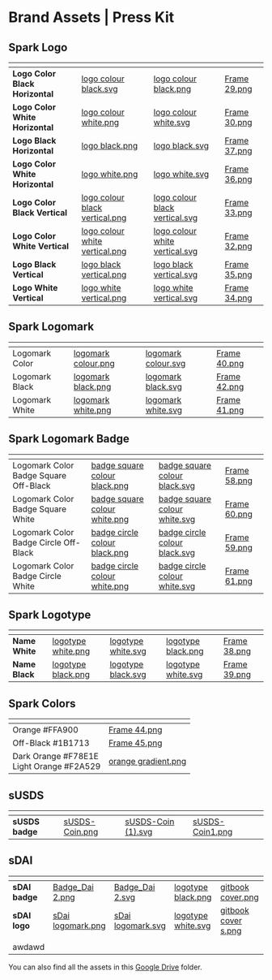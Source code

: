 # Brand Assets | Press Kit

## Spark Logo

<table data-view="cards" data-full-width="false"><thead><tr><th></th><th data-type="files"></th><th data-type="files"></th><th data-hidden data-card-cover data-type="files"></th></tr></thead><tbody><tr><td><strong>Logo Color Black Horizontal</strong></td><td><a href="../.gitbook/assets/logo colour black.svg">logo colour black.svg</a></td><td><a href="../.gitbook/assets/logo colour black.png">logo colour black.png</a></td><td><a href="../.gitbook/assets/Frame 29.png">Frame 29.png</a></td></tr><tr><td><strong>Logo Color White Horizontal</strong></td><td><a href="../.gitbook/assets/logo colour white.png">logo colour white.png</a></td><td><a href="../.gitbook/assets/logo colour white.svg">logo colour white.svg</a></td><td><a href="../.gitbook/assets/Frame 30.png">Frame 30.png</a></td></tr><tr><td><strong>Logo Black Horizontal</strong></td><td><a href="../.gitbook/assets/logo black.png">logo black.png</a></td><td><a href="../.gitbook/assets/logo black.svg">logo black.svg</a></td><td><a href="../.gitbook/assets/Frame 37.png">Frame 37.png</a></td></tr><tr><td><strong>Logo Color White Horizontal</strong></td><td><a href="../.gitbook/assets/logo white.png">logo white.png</a></td><td><a href="../.gitbook/assets/logo white.svg">logo white.svg</a></td><td><a href="../.gitbook/assets/Frame 36.png">Frame 36.png</a></td></tr><tr><td><strong>Logo Color Black Vertical</strong></td><td><a href="../.gitbook/assets/logo colour black vertical.png">logo colour black vertical.png</a></td><td><a href="../.gitbook/assets/logo colour black vertical.svg">logo colour black vertical.svg</a></td><td><a href="../.gitbook/assets/Frame 33.png">Frame 33.png</a></td></tr><tr><td><strong>Logo Color White Vertical</strong></td><td><a href="../.gitbook/assets/logo colour white vertical.png">logo colour white vertical.png</a></td><td><a href="../.gitbook/assets/logo colour white vertical.svg">logo colour white vertical.svg</a></td><td><a href="../.gitbook/assets/Frame 32.png">Frame 32.png</a></td></tr><tr><td><strong>Logo Black Vertical</strong></td><td><a href="../.gitbook/assets/logo black vertical.png">logo black vertical.png</a></td><td><a href="../.gitbook/assets/logo black vertical.svg">logo black vertical.svg</a></td><td><a href="../.gitbook/assets/Frame 35.png">Frame 35.png</a></td></tr><tr><td><strong>Logo White Vertical</strong></td><td><a href="../.gitbook/assets/logo white vertical.png">logo white vertical.png</a></td><td><a href="../.gitbook/assets/logo white vertical.svg">logo white vertical.svg</a></td><td><a href="../.gitbook/assets/Frame 34.png">Frame 34.png</a></td></tr></tbody></table>

## Spark Logomark

<table data-view="cards" data-full-width="false"><thead><tr><th></th><th data-type="files"></th><th data-type="files"></th><th data-hidden data-card-cover data-type="files"></th></tr></thead><tbody><tr><td>Logomark Color</td><td><a href="../.gitbook/assets/logomark colour.png">logomark colour.png</a></td><td><a href="../.gitbook/assets/logomark colour.svg">logomark colour.svg</a></td><td><a href="../.gitbook/assets/Frame 40.png">Frame 40.png</a></td></tr><tr><td>Logomark Black</td><td><a href="../.gitbook/assets/logomark black.png">logomark black.png</a></td><td><a href="../.gitbook/assets/logomark black.svg">logomark black.svg</a></td><td><a href="../.gitbook/assets/Frame 42.png">Frame 42.png</a></td></tr><tr><td>Logomark White</td><td><a href="../.gitbook/assets/logomark white.png">logomark white.png</a></td><td><a href="../.gitbook/assets/logomark white.svg">logomark white.svg</a></td><td><a href="../.gitbook/assets/Frame 41.png">Frame 41.png</a></td></tr></tbody></table>

## Spark Logomark Badge

<table data-view="cards"><thead><tr><th></th><th data-type="files"></th><th data-type="files"></th><th data-hidden data-card-cover data-type="files"></th></tr></thead><tbody><tr><td>Logomark Color Badge Square Off-Black</td><td><a href="../.gitbook/assets/badge square colour black.png">badge square colour black.png</a></td><td><a href="../.gitbook/assets/badge square colour black.svg">badge square colour black.svg</a></td><td><a href="../.gitbook/assets/Frame 58.png">Frame 58.png</a></td></tr><tr><td>Logomark Color Badge Square White</td><td><a href="../.gitbook/assets/badge square colour white.png">badge square colour white.png</a></td><td><a href="../.gitbook/assets/badge square colour white.svg">badge square colour white.svg</a></td><td><a href="../.gitbook/assets/Frame 60.png">Frame 60.png</a></td></tr><tr><td>Logomark Color Badge Circle Off-Black</td><td><a href="../.gitbook/assets/badge circle colour black.png">badge circle colour black.png</a></td><td><a href="../.gitbook/assets/badge circle colour black.svg">badge circle colour black.svg</a></td><td><a href="../.gitbook/assets/Frame 59.png">Frame 59.png</a></td></tr><tr><td>Logomark Color Badge Circle White</td><td><a href="../.gitbook/assets/badge circle colour white.png">badge circle colour white.png</a></td><td><a href="../.gitbook/assets/badge circle colour white.svg">badge circle colour white.svg</a></td><td><a href="../.gitbook/assets/Frame 61.png">Frame 61.png</a></td></tr></tbody></table>

## Spark Logotype

<table data-view="cards" data-full-width="false"><thead><tr><th></th><th data-type="files"></th><th data-type="files"></th><th data-hidden data-type="files"></th><th data-hidden data-card-cover data-type="files"></th></tr></thead><tbody><tr><td><strong>Name White</strong></td><td><a href="../.gitbook/assets/logotype white.png">logotype white.png</a></td><td><a href="../.gitbook/assets/logotype white.svg">logotype white.svg</a></td><td><a href="../.gitbook/assets/logotype black.png">logotype black.png</a></td><td><a href="../.gitbook/assets/Frame 38.png">Frame 38.png</a></td></tr><tr><td><strong>Name Black</strong></td><td><a href="../.gitbook/assets/logotype black.png">logotype black.png</a></td><td><a href="../.gitbook/assets/logotype black.svg">logotype black.svg</a></td><td><a href="../.gitbook/assets/logotype white.svg">logotype white.svg</a></td><td><a href="../.gitbook/assets/Frame 39.png">Frame 39.png</a></td></tr></tbody></table>

## Spark Colors

<table data-view="cards"><thead><tr><th></th><th data-hidden data-card-cover data-type="files"></th></tr></thead><tbody><tr><td>Orange #FFA900</td><td><a href="../.gitbook/assets/Frame 44.png">Frame 44.png</a></td></tr><tr><td>Off-Black #1B1713</td><td><a href="../.gitbook/assets/Frame 45.png">Frame 45.png</a></td></tr><tr><td>Dark Orange #F78E1E<br>Light Orange #F2A529</td><td><a href="../.gitbook/assets/orange gradient.png">orange gradient.png</a></td></tr></tbody></table>

## sUSDS

<table data-view="cards"><thead><tr><th></th><th data-type="files"></th><th data-type="files"></th><th data-hidden data-card-cover data-type="files"></th><th data-hidden data-card-target data-type="content-ref"></th></tr></thead><tbody><tr><td><strong>sUSDS badge</strong></td><td><a href="../.gitbook/assets/sUSDS-Coin.png">sUSDS-Coin.png</a></td><td><a href="../.gitbook/assets/sUSDS-Coin (1).svg">sUSDS-Coin (1).svg</a></td><td><a href="../.gitbook/assets/sUSDS-Coin1.png">sUSDS-Coin1.png</a></td><td></td></tr></tbody></table>

## sDAI

<table data-view="cards" data-full-width="false"><thead><tr><th></th><th data-type="files"></th><th data-type="files"></th><th data-hidden data-type="files"></th><th data-hidden data-card-cover data-type="files"></th></tr></thead><tbody><tr><td><strong>sDAI badge</strong></td><td><a href="../.gitbook/assets/Badge_Dai 2.png">Badge_Dai 2.png</a></td><td><a href="../.gitbook/assets/Badge_Dai 2.svg">Badge_Dai 2.svg</a></td><td><a href="../.gitbook/assets/logotype black.png">logotype black.png</a></td><td><a href="../.gitbook/assets/gitbook cover.png">gitbook cover.png</a></td></tr><tr><td><strong>sDAI logo</strong></td><td><a href="../.gitbook/assets/sDai logomark.png">sDai logomark.png</a></td><td><a href="../.gitbook/assets/sDai logomark.svg">sDai logomark.svg</a></td><td><a href="../.gitbook/assets/logotype white.svg">logotype white.svg</a></td><td><a href="../.gitbook/assets/gitbook cover s.png">gitbook cover s.png</a></td></tr><tr><td></td><td></td><td></td><td></td><td></td></tr><tr><td>awdawd</td><td></td><td></td><td></td><td></td></tr></tbody></table>

You can also find all the assets in this [Google Drive](https://drive.google.com/drive/folders/14y1Cau0dRW8enY8try2Jt8RKWfBdoDun?usp=sharing) folder.
